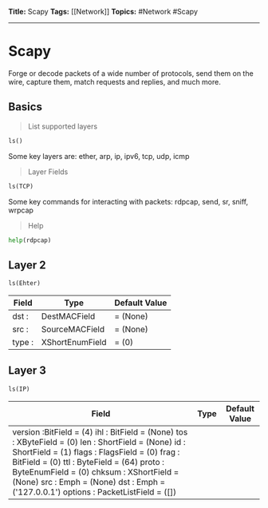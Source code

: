 **Title:** Scapy
**Tags:** [[Network]]
**Topics:** #Network #Scapy

---
# Scapy
Forge or decode packets of a wide number of protocols, send them on the wire, capture them, match requests and replies, and much more.

## Basics
> List supported layers
```python
ls()
```

Some key layers are:
ether, arp, ip, ipv6, tcp, udp, icmp

> Layer Fields
```python
ls(TCP)
```

Some key commands for interacting with packets:
rdpcap, send, sr, sniff, wrpcap

> Help
```python
help(rdpcap)
```

## Layer 2
```python
ls(Ehter)
```
| Field | Type | Default Value |
| --- | --- | ---| 
| dst : | DestMACField | = (None) | 
| src : | SourceMACField | = (None) | 
| type : | XShortEnumField | = (0) |

## Layer 3
```python
ls(IP)
```
| Field | Type | Default Value | 
| --- | --- | --- |
| version :BitField = (4) ihl : BitField = (None) tos : XByteField = (0) len : ShortField = (None) id : ShortField = (1) flags : FlagsField = (0) frag : BitField = (0) ttl : ByteField = (64) proto : ByteEnumField = (0) chksum : XShortField = (None) src : Emph = (None) dst : Emph = ('127.0.0.1') options : PacketListField = ([])
